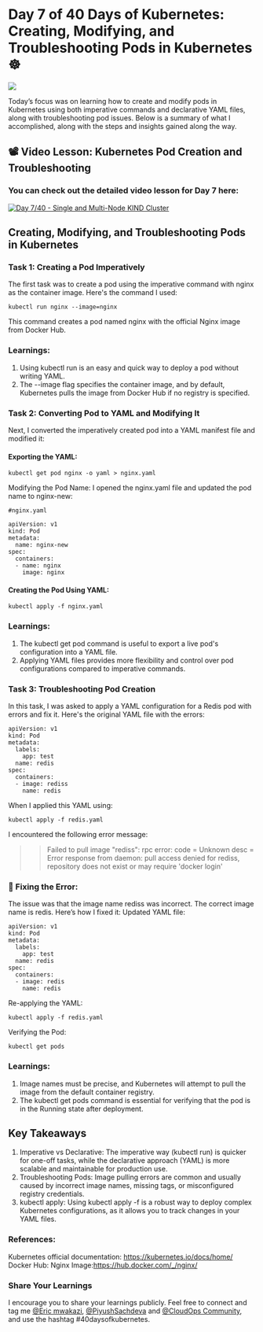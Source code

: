 # Day 7 of 40 Days of Kubernetes: Creating, Modifying, and Troubleshooting Pods in Kubernetes ☸️
<img src='./assets/DALL·E 2024-10-23 16.07.13 - A professional LinkedIn cover photo for a blog post about Kubernetes pod creation and troubleshooting. The design should feature a modern, clean tech -1.webp'>

Today’s focus was on learning how to create and modify pods in Kubernetes using both imperative commands and declarative YAML files, along with troubleshooting pod issues. Below is a summary of what I accomplished, along with the steps and insights gained along the way.

## 📽️ Video Lesson: Kubernetes Pod Creation and Troubleshooting
### You can check out the detailed video lesson for Day 7 here:

[![Day 7/40 - Single and Multi-Node KIND Cluster](https://img.youtube.com/vi/_f9ql2Y5Xcc/sddefault.jpg)](https://youtu.be/_f9ql2Y5Xcc)

## Creating, Modifying, and Troubleshooting Pods in Kubernetes
### Task 1: Creating a Pod Imperatively

The first task was to create a pod using the imperative command with nginx as the container image. Here's the command I used:
```
kubectl run nginx --image=nginx
```
This command creates a pod named nginx with the official Nginx image from Docker Hub.

### Learnings:
1. Using kubectl run is an easy and quick way to deploy a pod without writing YAML.
2. The --image flag specifies the container image, and by default, Kubernetes pulls the image from Docker Hub if no registry is specified.

### Task 2: Converting Pod to YAML and Modifying It
Next, I converted the imperatively created pod into a YAML manifest file and modified it:
#### Exporting the YAML:
```
kubectl get pod nginx -o yaml > nginx.yaml
```

Modifying the Pod Name: I opened the nginx.yaml file and updated the pod name to nginx-new:
```
#nginx.yaml

apiVersion: v1
kind: Pod
metadata:
  name: nginx-new
spec:
  containers:
  - name: nginx
    image: nginx
```
#### Creating the Pod Using YAML:
```
kubectl apply -f nginx.yaml
```
### Learnings:
1. The kubectl get pod command is useful to export a live pod's configuration into a YAML file.
2. Applying YAML files provides more flexibility and control over pod configurations compared to imperative commands.

### Task 3: Troubleshooting Pod Creation
In this task, I was asked to apply a YAML configuration for a Redis pod with errors and fix it.
Here's the original YAML file with the errors:
```
apiVersion: v1
kind: Pod
metadata:
  labels:
    app: test
  name: redis
spec:
  containers:
  - image: rediss
    name: redis
```

When I applied this YAML using:
```
kubectl apply -f redis.yaml
```
I encountered the following error message:
>>Failed to pull image "rediss": rpc error: code = Unknown desc = Error response from daemon: pull access denied for rediss, repository does not exist or may require 'docker login'

### 🔧 Fixing the Error:

The issue was that the image name rediss was incorrect. The correct image name is redis. Here’s how I fixed it:
Updated YAML file:
```
apiVersion: v1
kind: Pod
metadata:
  labels:
    app: test
  name: redis
spec:
  containers:
  - image: redis
    name: redis
```
Re-applying the YAML:
```
kubectl apply -f redis.yaml
```
Verifying the Pod:
```
kubectl get pods
```
### Learnings:
1. Image names must be precise, and Kubernetes will attempt to pull the image from the default container registry.
2. The kubectl get pods command is essential for verifying that the pod is in the Running state after deployment.

## Key Takeaways
1. Imperative vs Declarative: The imperative way (kubectl run) is quicker for one-off tasks, while the declarative approach (YAML) is more scalable and maintainable for production use.
2. Troubleshooting Pods: Image pulling errors are common and usually caused by incorrect image names, missing tags, or misconfigured registry credentials.
3. kubectl apply: Using kubectl apply -f is a robust way to deploy complex Kubernetes configurations, as it allows you to track changes in your YAML files.

### References:
Kubernetes official documentation: https://kubernetes.io/docs/home/
Docker Hub: Nginx Image:https://hub.docker.com/_/nginx/

### Share Your Learnings

I encourage you to share your learnings publicly. Feel free to connect and tag me [@Eric mwakazi](https://www.linkedin.com/in/eric-mwakazi), [@PiyushSachdeva](https://www.linkedin.com/in/piyush-sachdeva) and [@CloudOps Community](https://www.linkedin.com/company/thecloudopscomm), and use the hashtag #40daysofkubernetes.
